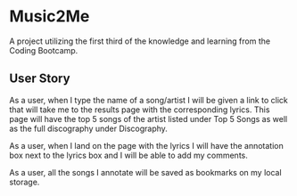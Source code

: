 # Music2Me
A project utilizing the first third of the knowledge and learning from the Coding Bootcamp. 

## User Story
As a user, when I type the name of a song/artist I will be given a link to click that will take me to the results page with the corresponding lyrics. This page will have the top 5 songs of the artist listed under Top 5 Songs as well as the full discography under Discography.

As a user, when I land on the page with the lyrics I will have the annotation box next to the lyrics box and I will be able to add my comments.

As a user, all the songs I annotate will be saved as bookmarks on my local storage.

